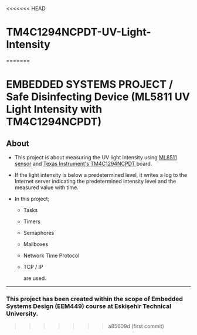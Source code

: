 <<<<<<< HEAD
# TM4C1294NCPDT-UV-Light-Intensity
=======
# EMBEDDED SYSTEMS PROJECT / Safe Disinfecting Device (ML5811 UV Light Intensity with TM4C1294NCPDT)

## About

- This project is about  measuring the UV light intensity using [ML8511 sensor](https://cdn.sparkfun.com/datasheets/Sensors/LightImaging/ML8511_3-8-13.pdf "ML8511") and [Texas Instrument's TM4C1294NCPDT ](https://www.ti.com/product/TM4C1294NCPDT "TEXAS INSTRUMENTS") board.

- If the light intensity is below a predetermined level, it writes a log to the Internet server indicating the predetermined intensity level and the measured value with time. 

- In this project;

  - Tasks

  - Timers

  - Semaphores

  - Mailboxes

  - Network Time Protocol

  - TCP / IP 

    are used.

------------------------------------------

### This project has been created within the scope of Embedded Systems Design (EEM449) course at Eskişehir Technical University.





>>>>>>> a85609d (first commit)
